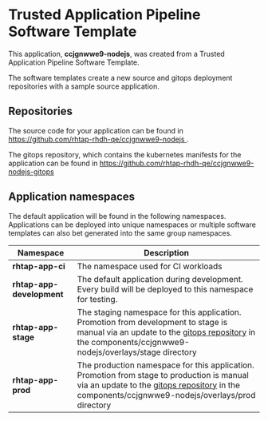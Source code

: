 # Trusted Application Pipeline Software Template

This application, **ccjgnwwe9-nodejs**, was created from a Trusted Application Pipeline Software Template.

The software templates create a new source and gitops deployment repositories with a sample source application. 

## Repositories

The source code for your application can be found in [https://github.com/rhtap-rhdh-qe/ccjgnwwe9-nodejs ](https://github.com/rhtap-rhdh-qe/ccjgnwwe9-nodejs ).
 
The gitops repository, which contains the kubernetes manifests for the application can be found in 
[https://github.com/rhtap-rhdh-qe/ccjgnwwe9-nodejs-gitops ](https://github.com/rhtap-rhdh-qe/ccjgnwwe9-nodejs-gitops ) 

## Application namespaces 

The default application will be found in the following namespaces. Applications can be deployed into unique namespaces or multiple software templates can also bet generated into the same group namespaces.  

|  Namespace   |  Description   |  
| -------- | -------- |
| **rhtap-app-ci** | The namespace used for CI workloads |
| **rhtap-app-development** | The default application during development. Every build will be deployed to this namespace for testing. |
| **rhtap-app-stage** | The staging namespace for this application. Promotion from development to stage is manual via an update to the [gitops repository](https://github.com/rhtap-rhdh-qe/ccjgnwwe9-nodejs-gitops ) in the components/ccjgnwwe9-nodejs/overlays/stage directory |
| **rhtap-app-prod** | The production namespace for this application. Promotion from stage to production is manual via an update to the [gitops repository](https://github.com/rhtap-rhdh-qe/ccjgnwwe9-nodejs-gitops ) in the components/ccjgnwwe9-nodejs/overlays/prod directory |
